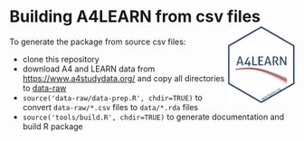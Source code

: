 # Building A4LEARN from csv files <a href="https://www.a4studydata.org/"><img src="../man/figures/logo.png" align="right" height="138" /></a>

To generate the package from source csv files:

- clone this repository
- download A4 and LEARN data from <https://www.a4studydata.org/> and
  copy all directories to [data-raw](data-raw)
- `source('data-raw/data-prep.R', chdir=TRUE)` to convert
  `data-raw/*.csv` files to `data/*.rda` files
- `source('tools/build.R', chdir=TRUE)` to generate documentation and
  build R package
